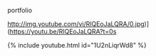 portfolio

http://img.youtube.com/vi/RlQEoJaLQRA/0.jpg)](https://youtu.be/RlQEoJaLQRA?t=0s

 {% include youtube.html id="1U2nLiqrWd8" %}
